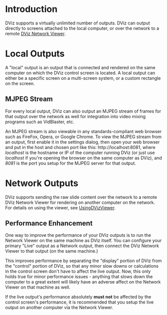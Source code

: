 # Introduction #

DViz supports a virtually unlimited number of outputs. DViz can output directly to screens attached to the local computer, or over the network to a remote [DViz Network Viewer](UsingDVizViewer.md).

# Local Outputs #

A "local" output is an output that is connected and rendered on the same computer on which the DViz control screen is located. A local output can either be a specific screen on a multi-screen system, or a custom rectangle on the screen.

## MJPEG Stream ##

For every local output, DViz can also output an MJPEG stream of frames for that output over the network as well for integration into video mixing programs such as VidBlaster, etc.

An MJPEG stream is also viewable in any standards-compliant web browser such as FireFox, Opera, or Google Chrome. To view the MJPEG stream from an output, first enable it in the settings dialog, then open your web browser and put in the host and chosen port like this: http://localhost:8081, where _localhost_ is the hostname or IP of the computer running DViz (or just use _localhost_ if you're opening the browser on the same computer as DViz), and _8081_ is the port you setup for the MJPEG server for that output.

# Network Outputs #

DViz supports sending the raw slide content over the network to a remote DViz Network Viewer for rendering on another computer on the network. For details on using the viewer, see [UsingDVizViewer](UsingDVizViewer.md).

## Performance Enhancement ##

One way to improve the performance of your DViz outputs is to run the Network Viewer on the same machine as DViz itself. You can configure your primary "Live" output as a Network output, then connect the DViz Network Viewer to that output (on the same machine.)

This improves performance by separating the "display" portion of DViz from the "control" portion of DViz, so that any minor slow downs or calculations in the control screen don't have to affect the live output. Now, this only holds true for minor performance issues - anything that slows down the computer to a great extent will likely have an adverse affect on the Network Viewer on that machine as well.

If the live output's performance absolutely **must not** be affected by the control screen's performance, it is recommended that you setup the live output on another computer via the Network Viewer.